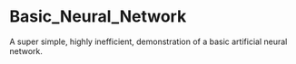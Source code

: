 # Basic_Neural_Network
A super simple, highly inefficient, demonstration of a basic artificial neural network.
